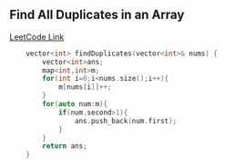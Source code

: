 ## Find All Duplicates in an Array
[LeetCode Link]()

```cpp
    vector<int> findDuplicates(vector<int>& nums) {
        vector<int>ans;
        map<int,int>m;
        for(int i=0;i<nums.size();i++){
            m[nums[i]]++;
        }
        for(auto num:m){
            if(num.second>1){
                ans.push_back(num.first);
            }
        }
        return ans;
    }
```
